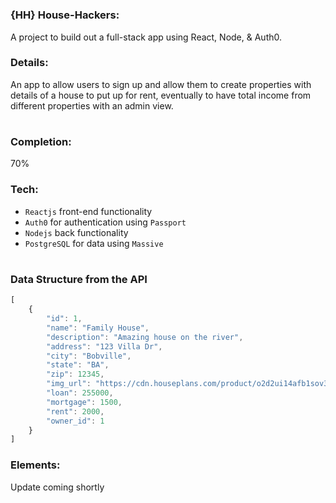 #
### {HH} House-Hackers: 
A project to build out a full-stack app using React, Node, & Auth0.

### Details:

An app to allow users to sign up and allow them to create properties with details of a house to put up for rent, eventually to have total income from different properties with an admin view.

#

### Completion:
70%

### Tech:
- `Reactjs` front-end functionality
- `Auth0` for authentication using `Passport`
- `Nodejs` back functionality
- `PostgreSQL` for data using `Massive`

#


### Data Structure from the API
```js
[
    {
        "id": 1,
        "name": "Family House",
        "description": "Amazing house on the river",
        "address": "123 Villa Dr",
        "city": "Bobville",
        "state": "BA",
        "zip": 12345,
        "img_url": "https://cdn.houseplans.com/product/o2d2ui14afb1sov3cnslpummre/w1024.jpg?v=15",
        "loan": 255000,
        "mortgage": 1500,
        "rent": 2000,
        "owner_id": 1
    }
]
```

### Elements:

Update coming shortly

### 